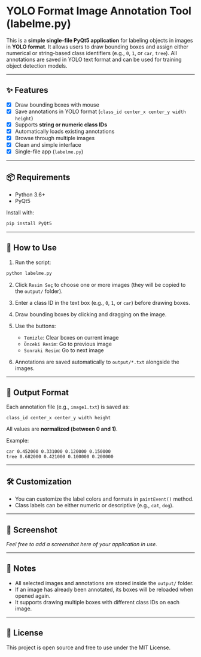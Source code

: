 # YOLO Format Image Annotation Tool (labelme.py)

This is a **simple single-file PyQt5 application** for labeling objects in images in **YOLO format**. It allows users to draw bounding boxes and assign either numerical or string-based class identifiers (e.g., `0`, `1`, or `car`, `tree`). All annotations are saved in YOLO text format and can be used for training object detection models.

---

## ✨ Features

- [x] Draw bounding boxes with mouse  
- [x] Save annotations in YOLO format (`class_id center_x center_y width height`)  
- [x] Supports **string or numeric class IDs**  
- [x] Automatically loads existing annotations  
- [x] Browse through multiple images  
- [x] Clean and simple interface  
- [x] Single-file app (`labelme.py`)  

---

## 📦 Requirements

- Python 3.6+  
- PyQt5  

Install with:

```bash
pip install PyQt5
```

---

## 🚀 How to Use

1. Run the script:

```bash
python labelme.py
```

2. Click `Resim Seç` to choose one or more images (they will be copied to the `output/` folder).

3. Enter a class ID in the text box (e.g., `0`, `1`, or `car`) before drawing boxes.

4. Draw bounding boxes by clicking and dragging on the image.

5. Use the buttons:
   - `Temizle`: Clear boxes on current image  
   - `Önceki Resim`: Go to previous image  
   - `Sonraki Resim`: Go to next image  

6. Annotations are saved automatically to `output/*.txt` alongside the images.

---

## 📁 Output Format

Each annotation file (e.g., `image1.txt`) is saved as:

```
class_id center_x center_y width height
```

All values are **normalized (between 0 and 1)**.

Example:

```
car 0.452000 0.331000 0.120000 0.150000
tree 0.682000 0.421000 0.100000 0.200000
```

---

## 🛠️ Customization

- You can customize the label colors and formats in `paintEvent()` method.
- Class labels can be either numeric or descriptive (e.g., `cat`, `dog`).

---

## 📸 Screenshot

*Feel free to add a screenshot here of your application in use.*

---

## 📝 Notes

- All selected images and annotations are stored inside the `output/` folder.  
- If an image has already been annotated, its boxes will be reloaded when opened again.  
- It supports drawing multiple boxes with different class IDs on each image.

---

## 📄 License

This project is open source and free to use under the MIT License.
